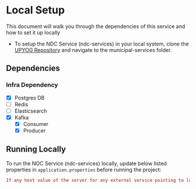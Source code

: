 # Local Setup

This document will walk you through the dependencies of this service and how to set it up locally

- To setup the NDC Service (ndc-services) in your local system, clone the [UPYOG Repository](https://github.com/upyog/UPYOG) and navigate to the municipal-services folder.

## Dependencies

### Infra Dependency

- [X] Postgres DB
- [ ] Redis
- [ ] Elasticsearch
- [X] Kafka
  - [X] Consumer
  - [X] Producer

## Running Locally

To run the NOC Service (ndc-services) locally, update below listed properties in `application.properties` before running the project:

```ini
If any host value of the server for any external service pointing to local port can be changed to https://egov-micro-dev.egovernments.org
```
